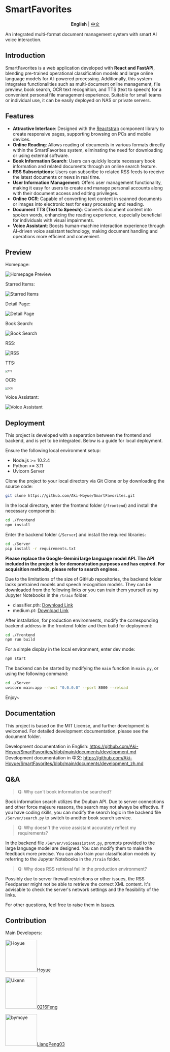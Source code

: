 # SmartFavorites

<center><b>English</b>    |   <a href="https://github.com/Aki-Hoyue/SmartFavorites/blob/main/README_ZH.md">中文</a></center> 

An integrated multi-format document management system with smart AI voice interaction.

## Introduction

SmartFavorites is a web application developed with **React and FastAPI**, blending pre-trained operational classification models and large online language models for AI-powered processing. Additionally, this system integrates functionalities such as multi-document online management, file preview, book search, OCR text recognition, and TTS (text to speech) for a convenient personal file management experience. Suitable for small teams or individual use, it can be easily deployed on NAS or private servers.

## Features

- **Attractive Interface**: Designed with the [Reactstrap](https://reactstrap.github.io/) component library to create responsive pages, supporting browsing on PCs and mobile devices.
- **Online Reading**: Allows reading of documents in various formats directly within the SmartFavorites system, eliminating the need for downloading or using external software.
- **Book Information Search**: Users can quickly locate necessary book information and related documents through an online search feature.
- **RSS Subscriptions**: Users can subscribe to related RSS feeds to receive the latest documents or news in real time.
- **User Information Management**: Offers user management functionality, making it easy for users to create and manage personal accounts along with their document access and editing privileges.
- **Online OCR**: Capable of converting text content in scanned documents or images into electronic text for easy processing and reading.
- **Document TTS (Text to Speech)**: Converts document content into spoken words, enhancing the reading experience, especially beneficial for individuals with visual impairments.
- **Voice Assistant**: Boosts human-machine interaction experience through AI-driven voice assistant technology, making document handling and operations more efficient and convenient.

## Preview

Homepage:

![Homepage Preview](https://image.hoyue.fun/imgup/2024/04/202405041834253.webp)

Starred Items:

![Starred Items](https://image.hoyue.fun/imgup/2024/04/202405041834682.webp)

Detail Page:

![Detail Page](https://image.hoyue.fun/imgup/2024/04/202405041837990.webp)

Book Search:

![Book Search](https://image.hoyue.fun/imgup/2024/04/202405041843426.webp)

RSS:

![RSS](https://image.hoyue.fun/imgup/2024/04/202405041844874.webp)

TTS:

<img src="https://image.hoyue.fun/imgup/2024/04/202405041847100.webp" alt="TTS" style="zoom:50%;" />

OCR:

<img src="https://image.hoyue.fun/imgup/2024/04/202405041847490.webp" alt="OCR" style="zoom: 50%;" />

Voice Assistant:

![Voice Assistant](https://image.hoyue.fun/imgup/2024/04/202405041846663.webp)

## Deployment

This project is developed with a separation between the frontend and backend, and is yet to be integrated. Below is a guide for local deployment.

Ensure the following local environment setup:

* Node.js >= 10.2.4
* Python >= 3.11
* Uvicorn Server

Clone the project to your local directory via Git Clone or by downloading the source code:

```bash
git clone https://github.com/Aki-Hoyue/SmartFavorites.git
```

In the local directory, enter the frontend folder (`/frontend`) and install the necessary components:

```bash
cd ./frontend
npm install
```

Enter the backend folder (`/Server`) and install the required libraries:

```bash
cd ./Server
pip install -r requirements.txt
```

**Please replace the Google-Gemini large language model API. The API included in the project is for demonstration purposes and has expired. For acquisition methods, please refer to search engines.**

Due to the limitations of the size of GitHub repositories, the backend folder lacks pretrained models and speech recognition models. They can be downloaded from the following links or you can train them yourself using Jupyter Notebooks in the `/train` folder.

- classifier.pth: [Download Link](https://www.mediafire.com/file/gbku7iwhvezrrwx/classifier.pth/file)
- medium.pt: [Download Link](https://openaipublic.azureedge.net/main/whisper/models/345ae4da62f9b3d59415adc60127b97c714f32e89e936602e85993674d08dcb1/medium.pt)

After installation, for production environments, modify the corresponding backend address in the frontend folder and then build for deployment:

```bash
cd ./frontend
npm run build
```

For a simple display in the local environment, enter dev mode:

```bash
npm start
```

The backend can be started by modifying the `main` function in `main.py`, or using the following command:

```bash
cd ./Server
uvicorn main:app --host "0.0.0.0" --port 8000 --reload
```

Enjoy~

## Documentation

This project is based on the MIT License, and further development is welcomed. For detailed development documentation, please see the document folder.

Development documentation in English: https://github.com/Aki-Hoyue/SmartFavorites/blob/main/documents/development.md  
Development documentation in 中文: https://github.com/Aki-Hoyue/SmartFavorites/blob/main/documents/development_zh.md

## Q&A

> Q: Why can't book information be searched?

Book information search utilizes the Douban API. Due to server connections and other force majeure reasons, the search may not always be effective. If you have coding skills, you can modify the search logic in the backend file `/Server/search.py` to switch to another book search service.

> Q: Why doesn't the voice assistant accurately reflect my requirements?

In the backend file `/Server/voiceassistant.py`, prompts provided to the large language model are designed. You can modify them to make the feedback more precise. You can also train your classification models by referring to the Jupyter Notebooks in the `/train` folder.

> Q: Why does RSS retrieval fail in the production environment?

Possibly due to server firewall restrictions or other issues, the RSS Feedparser might not be able to retrieve the correct XML content. It's advisable to check the server's network settings and the feasibility of the links.

For other questions, feel free to raise them in [Issues](https://github.com/Aki-Hoyue/SmartFavorites/issues).

## Contribution

Main Developers:

<a href="https://github.com/Aki-Hoyue"><img src="https://avatars3.githubusercontent.com/u/73027485?s=400" alt="Hoyue" width="100">Hoyue</a>

<a href="https://github.com/0216Feng"><img src="https://avatars3.githubusercontent.com/u/90129509?s=400" alt="Ukenn" width="100">0216Feng</a>

<a href="https://github.com/LiangPeng03"><img src="https://avatars2.githubusercontent.com/u/150891126?s=400" alt="bymoye" width="100">LiangPeng03</a>
